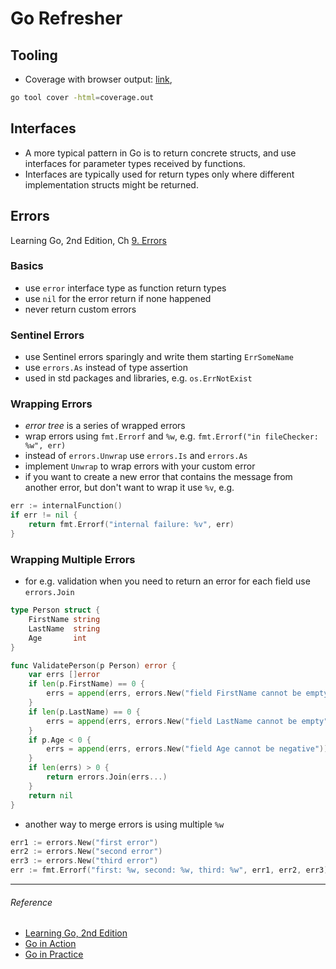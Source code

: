# Go Refresher

## Tooling

- Coverage with browser output: [link](https://go.dev/blog/cover),

```bash
go tool cover -html=coverage.out
```

## Interfaces

- A more typical pattern in Go is to return concrete structs, and use interfaces for parameter types received by functions.
- Interfaces are typically used for return types only where different implementation structs might be returned.

## Errors

Learning Go, 2nd Edition, Ch [9. Errors](https://learning.oreilly.com/library/view/learning-go-2nd/9781098139285/ch09.html#id109)

### Basics

- use `error` interface type as function return types
- use `nil` for the error return if none happened
- never return custom errors

### Sentinel Errors

- use Sentinel errors sparingly and write them starting `ErrSomeName`
- use `errors.As` instead of type assertion
- used in std packages and libraries, e.g. `os.ErrNotExist`

### Wrapping Errors

- *error tree* is a series of wrapped errors
- wrap errors using `fmt.Errorf` and `%w`, e.g. `fmt.Errorf("in fileChecker: %w", err)`
- instead of `errors.Unwrap` use `errors.Is` and `errors.As`
- implement `Unwrap` to wrap errors with your custom error
- if you want to create a new error that contains the message from another error, but don't want to wrap it use `%v`, e.g.

```go
err := internalFunction()
if err != nil {
    return fmt.Errorf("internal failure: %v", err)
}
```

### Wrapping Multiple Errors

- for e.g. validation when you need to return an error for each field use `errors.Join`

```go
type Person struct {
    FirstName string
    LastName  string
    Age       int
}

func ValidatePerson(p Person) error {
    var errs []error
    if len(p.FirstName) == 0 {
        errs = append(errs, errors.New("field FirstName cannot be empty"))
    }
    if len(p.LastName) == 0 {
        errs = append(errs, errors.New("field LastName cannot be empty"))
    }
    if p.Age < 0 {
        errs = append(errs, errors.New("field Age cannot be negative"))
    }
    if len(errs) > 0 {
        return errors.Join(errs...)
    }
    return nil
}
```

- another way to merge errors is using multiple `%w`

```go
err1 := errors.New("first error")
err2 := errors.New("second error")
err3 := errors.New("third error")
err := fmt.Errorf("first: %w, second: %w, third: %w", err1, err2, err3)
```

***

###### Reference

- [Learning Go, 2nd Edition](https://learning.oreilly.com/library/view/learning-go-2nd/9781098139285)
- [Go in Action](https://learning.oreilly.com/library/view/go-in-action/9781617291784)
- [Go in Practice](https://learning.oreilly.com/library/view/go-in-practice/9781633430075/)
